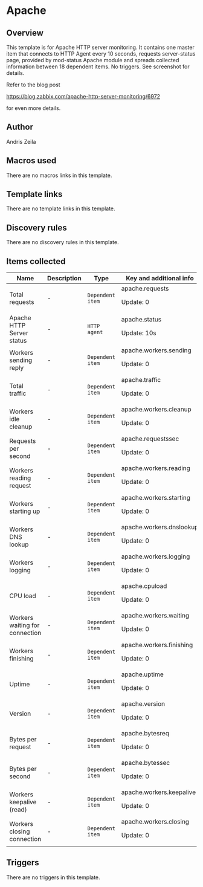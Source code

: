 # Apache

## Overview

This template is for Apache HTTP server monitoring. It contains one master item that connects to HTTP Agent every 10 seconds, requests server-status page, provided by mod-status Apache module and spreads collected information between 18 dependent items. No triggers. See screenshot for details.


Refer to the blog post


<https://blog.zabbix.com/apache-http-server-monitoring/6972>


for even more details.



## Author

Andris Zeila

## Macros used

There are no macros links in this template.

## Template links

There are no template links in this template.

## Discovery rules

There are no discovery rules in this template.

## Items collected

|Name|Description|Type|Key and additional info|
|----|-----------|----|----|
|Total requests|<p>-</p>|`Dependent item`|apache.requests<p>Update: 0</p>|
|Apache HTTP Server status|<p>-</p>|`HTTP agent`|apache.status<p>Update: 10s</p>|
|Workers sending reply|<p>-</p>|`Dependent item`|apache.workers.sending<p>Update: 0</p>|
|Total traffic|<p>-</p>|`Dependent item`|apache.traffic<p>Update: 0</p>|
|Workers idle cleanup|<p>-</p>|`Dependent item`|apache.workers.cleanup<p>Update: 0</p>|
|Requests per second|<p>-</p>|`Dependent item`|apache.requestssec<p>Update: 0</p>|
|Workers reading request|<p>-</p>|`Dependent item`|apache.workers.reading<p>Update: 0</p>|
|Workers starting up|<p>-</p>|`Dependent item`|apache.workers.starting<p>Update: 0</p>|
|Workers DNS lookup|<p>-</p>|`Dependent item`|apache.workers.dnslookup<p>Update: 0</p>|
|Workers logging|<p>-</p>|`Dependent item`|apache.workers.logging<p>Update: 0</p>|
|CPU load|<p>-</p>|`Dependent item`|apache.cpuload<p>Update: 0</p>|
|Workers waiting for connection|<p>-</p>|`Dependent item`|apache.workers.waiting<p>Update: 0</p>|
|Workers finishing|<p>-</p>|`Dependent item`|apache.workers.finishing<p>Update: 0</p>|
|Uptime|<p>-</p>|`Dependent item`|apache.uptime<p>Update: 0</p>|
|Version|<p>-</p>|`Dependent item`|apache.version<p>Update: 0</p>|
|Bytes per request|<p>-</p>|`Dependent item`|apache.bytesreq<p>Update: 0</p>|
|Bytes per second|<p>-</p>|`Dependent item`|apache.bytessec<p>Update: 0</p>|
|Workers keepalive (read)|<p>-</p>|`Dependent item`|apache.workers.keepalive<p>Update: 0</p>|
|Workers closing connection|<p>-</p>|`Dependent item`|apache.workers.closing<p>Update: 0</p>|


## Triggers

There are no triggers in this template.

